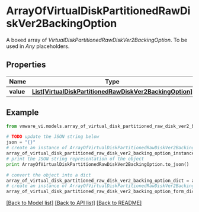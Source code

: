 # ArrayOfVirtualDiskPartitionedRawDiskVer2BackingOption

A boxed array of *VirtualDiskPartitionedRawDiskVer2BackingOption*. To be used in *Any* placeholders. 

## Properties
Name | Type | Description | Notes
------------ | ------------- | ------------- | -------------
**value** | [**List[VirtualDiskPartitionedRawDiskVer2BackingOption]**](VirtualDiskPartitionedRawDiskVer2BackingOption.md) |  | 

## Example

```python
from vmware_vi.models.array_of_virtual_disk_partitioned_raw_disk_ver2_backing_option import ArrayOfVirtualDiskPartitionedRawDiskVer2BackingOption

# TODO update the JSON string below
json = "{}"
# create an instance of ArrayOfVirtualDiskPartitionedRawDiskVer2BackingOption from a JSON string
array_of_virtual_disk_partitioned_raw_disk_ver2_backing_option_instance = ArrayOfVirtualDiskPartitionedRawDiskVer2BackingOption.from_json(json)
# print the JSON string representation of the object
print ArrayOfVirtualDiskPartitionedRawDiskVer2BackingOption.to_json()

# convert the object into a dict
array_of_virtual_disk_partitioned_raw_disk_ver2_backing_option_dict = array_of_virtual_disk_partitioned_raw_disk_ver2_backing_option_instance.to_dict()
# create an instance of ArrayOfVirtualDiskPartitionedRawDiskVer2BackingOption from a dict
array_of_virtual_disk_partitioned_raw_disk_ver2_backing_option_form_dict = array_of_virtual_disk_partitioned_raw_disk_ver2_backing_option.from_dict(array_of_virtual_disk_partitioned_raw_disk_ver2_backing_option_dict)
```
[[Back to Model list]](../README.md#documentation-for-models) [[Back to API list]](../README.md#documentation-for-api-endpoints) [[Back to README]](../README.md)


